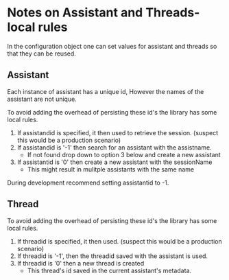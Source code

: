 # Notes on Assistant and Threads- local rules

In the configuration object one can set values for assistant and threads
so that they can be reused.

## Assistant

Each instance of assistant has a unique id, However the names of the assistant
are not unique.

To avoid adding the overhead of persisting these id's the library 
has some local rules.

1. If assistandid is specified, it then used to retrieve the session.
(suspect this would be a production scenario)
2. If assistandid is '-1' then search for an assistant with the assistname.
   - If not found drop down to option 3 below and create a new assistant
3. If assistantid is '0' then create a new assistant with the sessionName
   - This might result in mulitple assistants with the same name

During development recommend setting assistantid to -1.

## Thread

To avoid adding the overhead of persisting these id's the library
has some local rules.

1. If threadid is specified, it then used.
(suspect this would be a production scenario)
2. If threadid is '-1', then the threadid saved with the assistant is used.
3. If threadid is '0' then a new thread is created
   - This thread's id saved in the current assistant's metadata.
